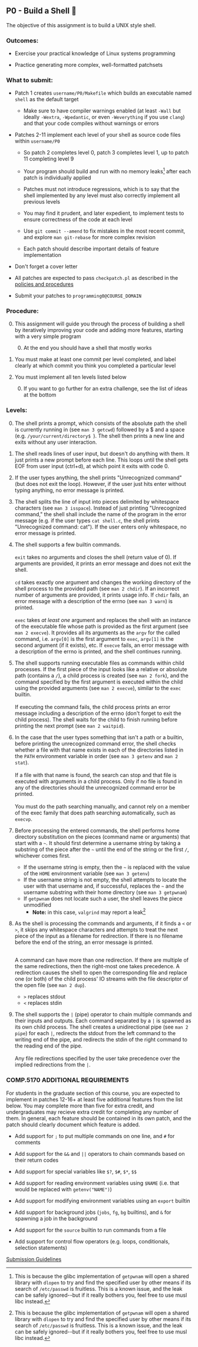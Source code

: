 ## P0 - Build a Shell 🐚

The objective of this assignment is to build a UNIX style shell.

### Outcomes:

* Exercise your practical knowledge of Linux systems programming

* Practice generating more complex, well-formatted patchsets

### What to submit:

* Patch 1 creates `username/P0/Makefile` which builds an executable named `shell` as the default target

    * Make sure to have compiler warnings enabled (at least `-Wall` but ideally `-Wextra`, `-Wpedantic`, or even `-Weverything` if you use `clang`) and that your code compiles without warnings or errors

* Patches 2-11 implement each level of your shell as source code files within `username/P0`

    * So patch 2 completes level 0, patch 3 completes level 1, up to patch 11 completing level 9

    * Your program should build and run with no memory leaks[^1] after each patch is individually applied

    * Patches must not introduce regressions, which is to say that the shell implemented by any level must also correctly implement all previous levels

    * You may find it prudent, and later expedient, to implement tests to ensure correctness of the code at each level

    * Use `git commit --amend` to fix mistakes in the most recent commit, and explore `man git-rebase` for more complex revision

    * Each patch should describe important details of feature implementation

* Don't forget a cover letter

* All patches are expected to pass `checkpatch.pl` as described in the [policies and procedures](/procedures.md)

* Submit your patches to `programming0@COURSE_DOMAIN`

### Procedure:

0. This assignment will guide you through the process of building a shell by iteratively improving your code and adding more features, starting with a very simple program

    0. At the end you should have a shell that mostly works

0. You must make at least one commit per level completed, and label clearly at which commit you think you completed a particular level

0. You must implement all ten levels listed below

    0. If you want to go further for an extra challenge, see the list of ideas at the bottom

### Levels:

0. The shell prints a prompt, which consists of the absolute path the shell is currently
running in (see `man 3 getcwd`) followed by a $ and a space
(e.g. `/your/current/directory$ `). The shell then prints a new line and exits without
any user interaction.

0. The shell reads lines of user input, but doesn't do anything with them.
It just prints a new prompt before each line.
This loops until the shell gets EOF from user input (ctrl+d),
at which point it exits with code 0.

0. If the user types anything, the shell prints "Unrecognized command"
(but does not exit the loop). However, if the user just hits enter without typing anything,
no error message is printed.

0. The shell splits the line of input into pieces delimited by whitespace characters
(see `man 3 isspace`). Instead of just printing "Unrecognized command,"
the shell shall include the name of the program in the error message
(e.g. if the user types `cat shell.c`, the shell prints "Unrecognized command: cat").
If the user enters only whitespace, no error message is printed.

0. The shell supports a few builtin commands.
<br><br>
`exit` takes no arguments and closes the shell (return value of 0).
If arguments are provided, it prints an error message and does not exit the shell.
<br><br>
`cd` takes exactly one argument and changes the working directory of the shell process
to the provided path (see `man 2 chdir`). If an incorrect number of arguments are provided,
it prints usage info. If `chdir` fails, an error message with a description of
the errno (see `man 3 warn`) is printed.
<br><br>
`exec` takes _at least one_ argument and replaces the shell with an instance of
the executable file whose path is provided as the first argument (see `man 2 execve`).
It provides all its arguments as the `argv` for the called command, i.e.
`argv[0]` is the first argument to `exec`, `argv[1]` is the second argument
(if it exists), etc. If `execve` fails, an error message with a description of the errno
is printed, and the shell continues running.

0. The shell supports running executable files as commands within child processes.
If the first piece of the input looks like a relative or absolute path (contains a `/`),
a child process is created (see `man 2 fork`), and the command specified by the first
argument is executed within the child using the provided arguments (see `man 2 execve`),
similar to the `exec` builtin.
<br><br>
    If executing the command fails,
the child process prints an error message including a description of the errno
(don't forget to exit the child process).
The shell waits for the child to finish running before printing the next prompt
(see `man 2 waitpid`).
0. In the case that the user types something that isn't a path or a builtin,
before printing the unrecognized command error,
the shell checks whether a file with that name exists in each of the directories listed
in the `PATH` environment variable in order (see `man 3 getenv` and `man 2 stat`).
<br><br>
    If a file with that name is found, the search can stop and that file is executed with
arguments in a child process. Only if no file is found in any of the directories
should the unrecognized command error be printed.
<br><br>
You must do the path searching manually, and cannot rely on a member of the exec family that does path searching automatically, such as `execvp`.

0. Before processing the entered commands,
the shell performs home directory substitution on the pieces (command name or arguments)
that start with a `~`. It should first determine a username string by taking a substring
of the piece after the `~` until the end of the string or the first `/`,
whichever comes first.
    * If the username string is empty, then the `~` is replaced with the value of the `HOME` environment variable (see `man 3 getenv`)
    * If the username string is not empty, the shell attempts to locate the user with that username and, if successful, replaces the `~` and the username substring with their home directory (see `man 3 getpwnam`)
    * If `getpwnam` does not locate such a user, the shell leaves the piece unmodified
        * **Note:** in this case, `valgrind` may report a leak[^1]

0. As the shell is processing the commands and arguments, if it finds a `<` or `>`,
it skips any whitespace characters and attempts to treat the next piece of the input as
a filename for redirection. If there is no filename before the end of the string,
an error message is printed.
<br><br>

    A command can have more than one redirection.
If there are multiple of the same redirections, then the right-most one takes precedence.
A redirection causes the shell to open the corresponding file and replace one (or both)
of the child process' IO streams with the file descriptor of the open file
(see `man 2 dup`).

    * `>` replaces stdout
    * `<` replaces stdin

0. The shell supports the `|` (pipe) operator to chain multiple commands and their
inputs and outputs. Each command separated by a `|` is spawned as its own child process.
The shell creates a unidirectional pipe (see `man 2 pipe`) for each `|`, redirects
the stdout from the left command to the writing end of the pipe, and redirects the stdin
of the right command to the reading end of the pipe.
<br><br>
Any file redirections specified by the user take precedence over the implied
redirections from the `|`.

### COMP.5170 ADDITIONAL REQUIREMENTS

For students in the graduate section of this course, you are expected to implement
in patches 12-16+ at least five additional features from the list below. You
may complete more than five for extra credit, and undergraduates may recieve
extra credit for completing any number of them.
In general, each feature should be contained in its own patch, and the patch should
clearly document which feature is added.

* Add support for `;` to put multiple commands on one line, and `#` for comments

* Add support for the `&&` and `||` operators to chain commands based on their return codes

* Add support for special variables like `$?`, `$#`, `$*`, `$$`

* Add support for reading environment variables using `$NAME` (i.e. that would be replaced with `getenv("NAME")`)

* Add support for modifying environment variables using an `export` builtin

* Add support for background jobs (`jobs`, `fg`, `bg` builtins), and `&` for spawning a job in the background

* Add support for the `source` builtin to run commands from a file

* Add support for control flow operators (e.g. loops, conditionals, selection statements)

[Submission Guidelines](../policies/submission_guidelines.md)

[^1]: This is because the glibc implementation of `getpwnam` will open a shared library
with `dlopen` to try and find the specified user by other means if its search of
`/etc/passwd` is fruitless. This is a known issue, and the leak can be safely
ignored--but
if it really bothers you, feel free to use musl libc instead.

